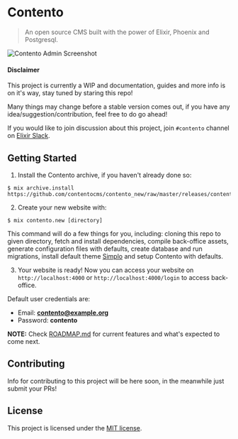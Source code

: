 # Contento

> An open source CMS built with the power of Elixir, Phoenix and Postgresql.

![Contento Admin Screenshot](https://raw.githubusercontent.com/contentocms/contento/master/screenshot.png)

#### Disclaimer

This project is currently a WIP and documentation, guides and more info is on it's way, stay tuned by staring this repo!

Many things may change before a stable version comes out, if you have any idea/suggestion/contribution, feel free to do go ahead!

If you would like to join discussion about this project, join `#contento` channel on [Elixir Slack](https://elixir-slackin.herokuapp.com/).

## Getting Started

1. Install the Contento archive, if you haven't already done so:

```
$ mix archive.install https://github.com/contentocms/contento_new/raw/master/releases/contento.new.ez
```

2. Create your new website with:

```
$ mix contento.new [directory]
```

This command will do a few things for you, including: cloning this repo to given directory, fetch and install dependencies, compile back-office assets, generate configuration files with defaults, create database and run migrations, install default theme [Simplo](https://github.com/contentocms/simplo) and setup Contento with defaults.

3. Your website is ready! Now you can access your website on `http://localhost:4000` or `http://localhost:4000/login` to access back-office.

Default user credentials are:

- Email: **contento@example.org**
- Password: **contento**

**NOTE:** Check [ROADMAP.md](https://github.com/contentocms/contento/blob/master/ROADMAP.md) for current features and what's expected to come next.

## Contributing

Info for contributing to this project will be here soon, in the meanwhile just submit your PRs!

## License

This project is licensed under the [MIT license](https://github.com/contentocms/contento/blob/master/LICENSE.md).
